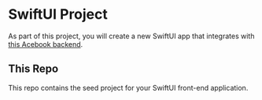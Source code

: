 # SwiftUI Project

As part of this project, you will create a new SwiftUI app that integrates with
[this Acebook backend](https://github.com/makersacademy/acebook-mobile-express-mongo-backend/tree/main).


## This Repo

This repo contains the seed project for your SwiftUI front-end application. 
